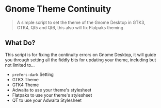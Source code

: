 # Gnome Theme Continuity

> A simple script to set the theme of the Gnome Desktop in GTK3, GTK4, Qt5 and Qt6, this also will fix Flatpaks theming.

## What Do?

This script is for fixing the continuity errors on Gnome Desktop, it will guide you through setting all the fiddly bits for updating your theme, including but not limited to... 

- `prefers-dark` Setting
- GTK3 Theme
- GTK4 Theme
- Adwaita to use your theme's stylesheet
- Flatpaks to use your theme's stylesheet
- QT to use your Adwaita Stylesheet